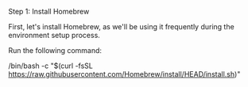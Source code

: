 Step 1: Install Homebrew

First, let's install Homebrew, as we'll be using it frequently during the environment setup process.

Run the following command:

/bin/bash -c "$(curl -fsSL https://raw.githubusercontent.com/Homebrew/install/HEAD/install.sh)"
